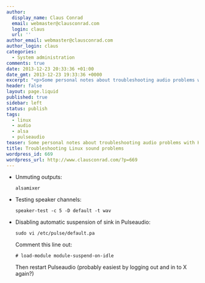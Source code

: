 ```yaml
---
author:
  display_name: Claus Conrad
  email: webmaster@clausconrad.com
  login: claus
  url: ''
author_email: webmaster@clausconrad.com
author_login: claus
categories:
  - System administration
comments: true
date: 2013-12-23 20:33:36 +01:00
date_gmt: 2013-12-23 19:33:36 +0000
excerpt: "<p>Some personal notes about troubleshooting audio problems with HDMI out on a HTPC running Arch Linux.</p>\r\n"
header: false
layout: page.liquid
published: true
sidebar: left
status: publish
tags:
  - linux
  - audio
  - alsa
  - pulseaudio
teaser: Some personal notes about troubleshooting audio problems with HDMI out on a HTPC running Arch Linux.
title: Troubleshooting Linux sound problems
wordpress_id: 669
wordpress_url: http://www.clausconrad.com/?p=669
---
```

* Unmuting outputs:  
  
  ```shell
  alsamixer
  ```

* Testing speaker channels:  
  
  ```shell
  speaker-test -c 5 -D default -t wav
  ```

* Disabling automatic suspension of sink in Pulseaudio:  
  
  ```shell
  sudo vi /etc/pulse/default.pa
  ```
  
  Comment this line out:  
  
  ```
  # load-module module-suspend-on-idle
  ```
  
  Then restart Pulseaudio (probably easiest by logging out and in to X again?)
